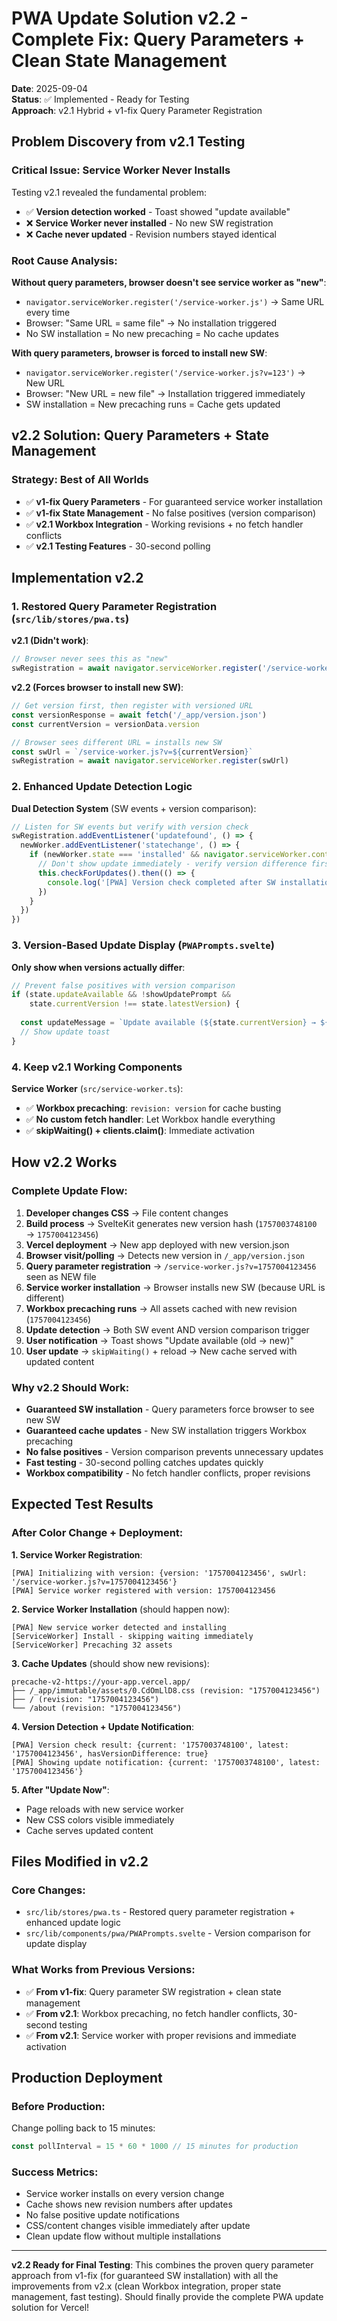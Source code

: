 # PWA Update Solution v2.2 - Complete Fix: Query Parameters + Clean State Management

**Date**: 2025-09-04  
**Status**: ✅ Implemented - Ready for Testing  
**Approach**: v2.1 Hybrid + v1-fix Query Parameter Registration

## Problem Discovery from v2.1 Testing

### Critical Issue: Service Worker Never Installs
Testing v2.1 revealed the fundamental problem:
- ✅ **Version detection worked** - Toast showed "update available"  
- ❌ **Service Worker never installed** - No new SW registration
- ❌ **Cache never updated** - Revision numbers stayed identical

### Root Cause Analysis:
**Without query parameters, browser doesn't see service worker as "new"**:
- `navigator.serviceWorker.register('/service-worker.js')` → Same URL every time
- Browser: "Same URL = same file" → No installation triggered
- No SW installation = No new precaching = No cache updates

**With query parameters, browser is forced to install new SW**:
- `navigator.serviceWorker.register('/service-worker.js?v=123')` → New URL
- Browser: "New URL = new file" → Installation triggered immediately  
- SW installation = New precaching runs = Cache gets updated

## v2.2 Solution: Query Parameters + State Management

### Strategy: Best of All Worlds
- ✅ **v1-fix Query Parameters** - For guaranteed service worker installation
- ✅ **v1-fix State Management** - No false positives (version comparison)
- ✅ **v2.1 Workbox Integration** - Working revisions + no fetch handler conflicts
- ✅ **v2.1 Testing Features** - 30-second polling

## Implementation v2.2

### 1. Restored Query Parameter Registration (`src/lib/stores/pwa.ts`)

**v2.1 (Didn't work)**:
```javascript
// Browser never sees this as "new"
swRegistration = await navigator.serviceWorker.register('/service-worker.js')
```

**v2.2 (Forces browser to install new SW)**:
```javascript
// Get version first, then register with versioned URL
const versionResponse = await fetch('/_app/version.json')
const currentVersion = versionData.version

// Browser sees different URL = installs new SW
const swUrl = `/service-worker.js?v=${currentVersion}`
swRegistration = await navigator.serviceWorker.register(swUrl)
```

### 2. Enhanced Update Detection Logic

**Dual Detection System** (SW events + version comparison):
```javascript
// Listen for SW events but verify with version check
swRegistration.addEventListener('updatefound', () => {
  newWorker.addEventListener('statechange', () => {
    if (newWorker.state === 'installed' && navigator.serviceWorker.controller) {
      // Don't show update immediately - verify version difference first
      this.checkForUpdates().then(() => {
        console.log('[PWA] Version check completed after SW installation')
      })
    }
  })
})
```

### 3. Version-Based Update Display (`PWAPrompts.svelte`)

**Only show when versions actually differ**:
```javascript
// Prevent false positives with version comparison
if (state.updateAvailable && !showUpdatePrompt && 
    state.currentVersion !== state.latestVersion) {
  
  const updateMessage = `Update available (${state.currentVersion} → ${state.latestVersion})`
  // Show update toast
}
```

### 4. Keep v2.1 Working Components

**Service Worker** (`src/service-worker.ts`):
- ✅ **Workbox precaching**: `revision: version` for cache busting
- ✅ **No custom fetch handler**: Let Workbox handle everything
- ✅ **skipWaiting() + clients.claim()**: Immediate activation

## How v2.2 Works

### Complete Update Flow:
1. **Developer changes CSS** → File content changes
2. **Build process** → SvelteKit generates new version hash (`1757003748100` → `1757004123456`)
3. **Vercel deployment** → New app deployed with new version.json
4. **Browser visit/polling** → Detects new version in `/_app/version.json`
5. **Query parameter registration** → `/service-worker.js?v=1757004123456` seen as NEW file
6. **Service worker installation** → Browser installs new SW (because URL is different)
7. **Workbox precaching runs** → All assets cached with new revision (`1757004123456`)
8. **Update detection** → Both SW event AND version comparison trigger
9. **User notification** → Toast shows "Update available (old → new)"
10. **User update** → `skipWaiting()` + reload → New cache served with updated content

### Why v2.2 Should Work:
- **Guaranteed SW installation** - Query parameters force browser to see new SW
- **Guaranteed cache updates** - New SW installation triggers Workbox precaching
- **No false positives** - Version comparison prevents unnecessary updates
- **Fast testing** - 30-second polling catches updates quickly
- **Workbox compatibility** - No fetch handler conflicts, proper revisions

## Expected Test Results

### After Color Change + Deployment:

**1. Service Worker Registration**:
```
[PWA] Initializing with version: {version: '1757004123456', swUrl: '/service-worker.js?v=1757004123456'}
[PWA] Service worker registered with version: 1757004123456
```

**2. Service Worker Installation** (should happen now):
```
[PWA] New service worker detected and installing
[ServiceWorker] Install - skipping waiting immediately  
[ServiceWorker] Precaching 32 assets
```

**3. Cache Updates** (should show new revisions):
```
precache-v2-https://your-app.vercel.app/
├── /_app/immutable/assets/0.CdOmLlD8.css (revision: "1757004123456")
├── / (revision: "1757004123456") 
└── /about (revision: "1757004123456")
```

**4. Version Detection + Update Notification**:
```
[PWA] Version check result: {current: '1757003748100', latest: '1757004123456', hasVersionDifference: true}
[PWA] Showing update notification: {current: '1757003748100', latest: '1757004123456'}
```

**5. After "Update Now"**:
- Page reloads with new service worker
- New CSS colors visible immediately
- Cache serves updated content

## Files Modified in v2.2

### Core Changes:
- `src/lib/stores/pwa.ts` - Restored query parameter registration + enhanced update logic
- `src/lib/components/pwa/PWAPrompts.svelte` - Version comparison for update display

### What Works from Previous Versions:
- ✅ **From v1-fix**: Query parameter SW registration + clean state management
- ✅ **From v2.1**: Workbox precaching, no fetch handler conflicts, 30-second testing
- ✅ **From v2.1**: Service worker with proper revisions and immediate activation

## Production Deployment

### Before Production:
Change polling back to 15 minutes:
```javascript
const pollInterval = 15 * 60 * 1000 // 15 minutes for production
```

### Success Metrics:
- Service worker installs on every version change
- Cache shows new revision numbers after updates  
- No false positive update notifications
- CSS/content changes visible immediately after update
- Clean update flow without multiple installations

---

**v2.2 Ready for Final Testing**: This combines the proven query parameter approach from v1-fix (for guaranteed SW installation) with all the improvements from v2.x (clean Workbox integration, proper state management, fast testing). Should finally provide the complete PWA update solution for Vercel!
